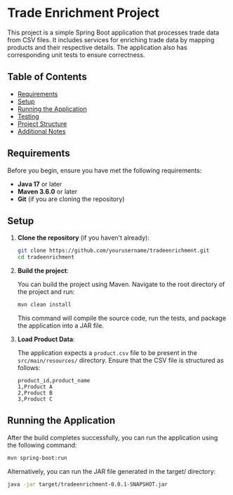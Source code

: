 # Trade Enrichment Project

This project is a simple Spring Boot application that processes trade data from CSV files. It includes services for enriching trade data by mapping products and their respective details. The application also has corresponding unit tests to ensure correctness.

## Table of Contents

- [Requirements](#requirements)
- [Setup](#setup)
- [Running the Application](#running-the-application)
- [Testing](#testing)
- [Project Structure](#project-structure)
- [Additional Notes](#additional-notes)

## Requirements

Before you begin, ensure you have met the following requirements:

- **Java 17** or later
- **Maven 3.6.0** or later
- **Git** (if you are cloning the repository)

## Setup

1. **Clone the repository** (if you haven't already):

    ```bash
    git clone https://github.com/yourusername/tradeenrichment.git
    cd tradeenrichment
    ```

2. **Build the project**:

    You can build the project using Maven. Navigate to the root directory of the project and run:

    ```bash
    mvn clean install
    ```

    This command will compile the source code, run the tests, and package the application into a JAR file.

3. **Load Product Data**:

    The application expects a `product.csv` file to be present in the `src/main/resources/` directory. Ensure that the CSV file is structured as follows:

    ```csv
    product_id,product_name
    1,Product A
    2,Product B
    3,Product C
    ```

## Running the Application

After the build completes successfully, you can run the application using the following command:

```bash
mvn spring-boot:run


```
Alternatively, you can run the JAR file generated in the target/ directory:

```bash
java -jar target/tradeenrichment-0.0.1-SNAPSHOT.jar

